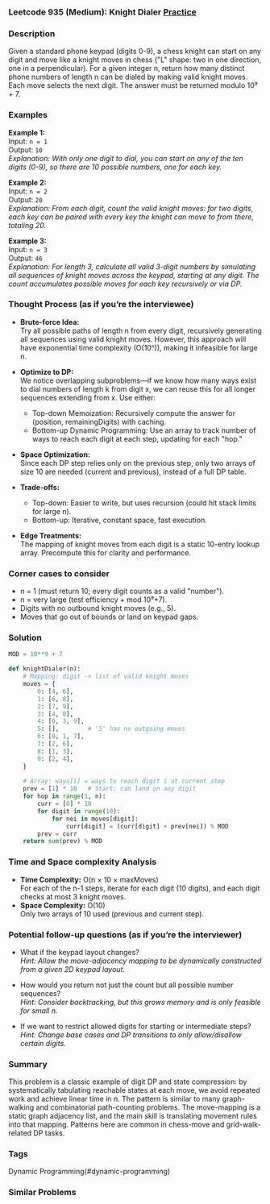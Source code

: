 ### Leetcode 935 (Medium): Knight Dialer [Practice](https://leetcode.com/problems/knight-dialer)

### Description  
Given a standard phone keypad (digits 0-9), a chess knight can start on any digit and move like a knight moves in chess ("L" shape: two in one direction, one in a perpendicular). For a given integer n, return how many distinct phone numbers of length n can be dialed by making valid knight moves. Each move selects the next digit. The answer must be returned modulo 10⁹ + 7.

### Examples  

**Example 1:**  
Input: `n = 1`  
Output: `10`  
*Explanation: With only one digit to dial, you can start on any of the ten digits (0-9), so there are 10 possible numbers, one for each key.*

**Example 2:**  
Input: `n = 2`  
Output: `20`  
*Explanation: From each digit, count the valid knight moves: for two digits, each key can be paired with every key the knight can move to from there, totaling 20.*

**Example 3:**  
Input: `n = 3`  
Output: `46`  
*Explanation: For length 3, calculate all valid 3-digit numbers by simulating all sequences of knight moves across the keypad, starting at any digit. The count accumulates possible moves for each key recursively or via DP.*

### Thought Process (as if you’re the interviewee)

- **Brute-force Idea:**  
  Try all possible paths of length n from every digit, recursively generating all sequences using valid knight moves. However, this approach will have exponential time complexity (O(10ⁿ)), making it infeasible for large n.

- **Optimize to DP:**  
  We notice overlapping subproblems—if we know how many ways exist to dial numbers of length k from digit x, we can reuse this for all longer sequences extending from x. Use either:
    - Top-down Memoization: Recursively compute the answer for (position, remainingDigits) with caching.
    - Bottom-up Dynamic Programming: Use an array to track number of ways to reach each digit at each step, updating for each "hop."

- **Space Optimization:**  
  Since each DP step relies only on the previous step, only two arrays of size 10 are needed (current and previous), instead of a full DP table.

- **Trade-offs:**  
  - Top-down: Easier to write, but uses recursion (could hit stack limits for large n).
  - Bottom-up: Iterative, constant space, fast execution.

- **Edge Treatments:**  
  The mapping of knight moves from each digit is a static 10-entry lookup array. Precompute this for clarity and performance.

### Corner cases to consider  
- n = 1 (must return 10; every digit counts as a valid "number").
- n = very large (test efficiency + mod 10⁹+7).
- Digits with no outbound knight moves (e.g., 5).
- Moves that go out of bounds or land on keypad gaps.

### Solution

```python
MOD = 10**9 + 7

def knightDialer(n):
    # Mapping: digit -> list of valid knight moves
    moves = {
        0: [4, 6],
        1: [6, 8],
        2: [7, 9],
        3: [4, 8],
        4: [0, 3, 9],
        5: [],        # '5' has no outgoing moves
        6: [0, 1, 7],
        7: [2, 6],
        8: [1, 3],
        9: [2, 4],
    }
    
    # Array: ways[i] = ways to reach digit i at current step
    prev = [1] * 10   # Start: can land on any digit
    for hop in range(1, n):
        curr = [0] * 10
        for digit in range(10):
            for nei in moves[digit]:
                curr[digit] = (curr[digit] + prev[nei]) % MOD
        prev = curr
    return sum(prev) % MOD
```

### Time and Space complexity Analysis  

- **Time Complexity:** O(n × 10 × maxMoves)  
  For each of the n-1 steps, iterate for each digit (10 digits), and each digit checks at most 3 knight moves.
- **Space Complexity:** O(10)  
  Only two arrays of 10 used (previous and current step).

### Potential follow-up questions (as if you’re the interviewer)  

- What if the keypad layout changes?  
  *Hint: Allow the move-adjacency mapping to be dynamically constructed from a given 2D keypad layout.*

- How would you return not just the count but all possible number sequences?  
  *Hint: Consider backtracking, but this grows memory and is only feasible for small n.*

- If we want to restrict allowed digits for starting or intermediate steps?  
  *Hint: Change base cases and DP transitions to only allow/disallow certain digits.*

### Summary
This problem is a classic example of digit DP and state compression: by systematically tabulating reachable states at each move, we avoid repeated work and achieve linear time in n. The pattern is similar to many graph-walking and combinatorial path-counting problems. The move-mapping is a static graph adjacency list, and the main skill is translating movement rules into that mapping. Patterns here are common in chess-move and grid-walk-related DP tasks.

### Tags
Dynamic Programming(#dynamic-programming)

### Similar Problems
